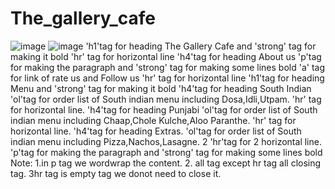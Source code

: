 # The_gallery_cafe
![image](https://github.com/nipun0607/The_gallery_cafe/assets/126556793/1654fc81-636e-4f8f-b4cf-ada16af94c1b)
![image](https://github.com/nipun0607/The_gallery_cafe/assets/126556793/fcc6bd77-2bec-4f91-918c-e07c44455358)
'h1'tag for heading The Gallery Cafe and 'strong' tag for making it bold 
'hr' tag for horizontal line
'h4'tag for heading About us 
'p'tag for making the paragraph and 'strong' tag for making some lines bold
'a' tag for link of rate us and Follow us
'hr' tag for horizontal line
'h1'tag for heading Menu and 'strong' tag for making it bold 
'h4'tag for heading South Indian
'ol'tag for order list of South indian menu including Dosa,Idli,Utpam.
'hr' tag for horizontal line.
'h4'tag for heading Punjabi 
'ol'tag for order list of South indian menu including Chaap,Chole Kulche,Aloo Paranthe.
'hr' tag for horizontal line.
'h4'tag for heading Extras.
'ol'tag for order list of South indian menu including Pizza,Nachos,Lasagne.
2 'hr'tag for 2 horizontal line.
'p'tag for making the paragraph and 'strong' tag for making some lines bold
Note:
1.in p tag we wordwrap the content.
2. all tag except hr tag all closing tag.
3hr tag is empty tag we donot need to close it.


